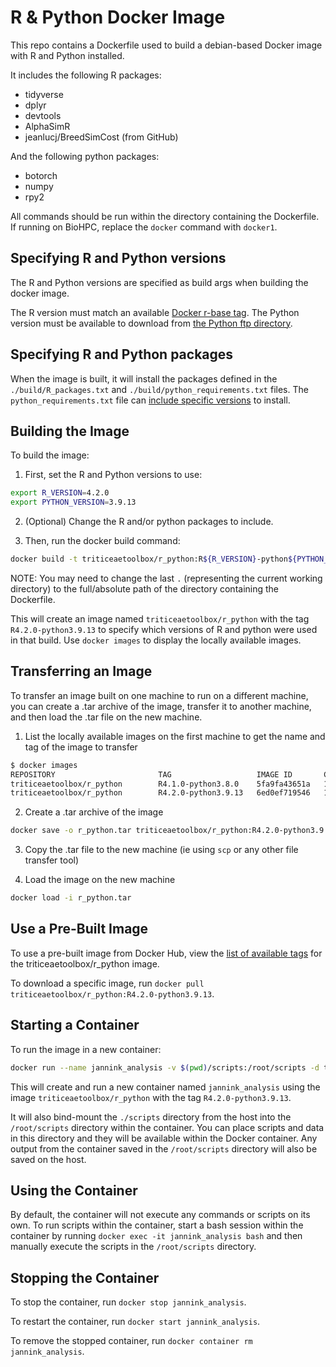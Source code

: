 # R & Python Docker Image

This repo contains a Dockerfile used to build a debian-based Docker image with R and Python installed.

It includes the following R packages:

- tidyverse
- dplyr
- devtools
- AlphaSimR
- jeanlucj/BreedSimCost (from GitHub)

And the following python packages:

- botorch
- numpy
- rpy2

All commands should be run within the directory containing the Dockerfile.  If running on BioHPC, replace the `docker` command with `docker1`.

## Specifying R and Python versions

The R and Python versions are specified as build args when building the docker image.

The R version must match an available [Docker r-base tag](https://hub.docker.com/_/r-base?tab=tags).  The Python version must be available to download from [the Python ftp directory](https://www.python.org/ftp/python/).

## Specifying R and Python packages

When the image is built, it will install the packages defined in the `./build/R_packages.txt` and `./build/python_requirements.txt` files.  The `python_requirements.txt` file can [include specific versions](https://pip.pypa.io/en/stable/reference/requirements-file-format/) to install.

## Building the Image

To build the image:

1) First, set the R and Python versions to use:

```bash
export R_VERSION=4.2.0
export PYTHON_VERSION=3.9.13
```

2) (Optional) Change the R and/or python packages to include.

3) Then, run the docker build command:

```bash
docker build -t triticeaetoolbox/r_python:R${R_VERSION}-python${PYTHON_VERSION} --build-arg R_VERSION=${R_VERSION} --build-arg PYTHON_VERSION=${PYTHON_VERSION} .
```

NOTE: You may need to change the last `.` (representing the current working directory) to the full/absolute path of the directory containing the Dockerfile.

This will create an image named `triticeaetoolbox/r_python` with the tag `R4.2.0-python3.9.13` to specify which versions of R and python were used in that build.  Use `docker images` to display the locally available images.

## Transferring an Image

To transfer an image built on one machine to run on a different machine, you can create a .tar archive of the image, transfer it to another machine, and then load the .tar file on the new machine.

1) List the locally available images on the first machine to get the name and tag of the image to transfer

```bash
$ docker images
REPOSITORY                       TAG                   IMAGE ID       CREATED         SIZE
triticeaetoolbox/r_python        R4.1.0-python3.8.0    5fa9fa43651a   14 hours ago    4.28GB
triticeaetoolbox/r_python        R4.2.0-python3.9.13   6ed0ef719546   16 hours ago    4.14GB
```

2) Create a .tar archive of the image

```bash
docker save -o r_python.tar triticeaetoolbox/r_python:R4.2.0-python3.9.13
```

3) Copy the .tar file to the new machine (ie using `scp` or any other file transfer tool)

4) Load the image on the new machine

```bash
docker load -i r_python.tar
```

## Use a Pre-Built Image

To use a pre-built image from Docker Hub, view the [list of available tags](https://hub.docker.com/r/triticeaetoolbox/r_python/tags) for the triticeaetoolbox/r_python image.

To download a specific image, run `docker pull triticeaetoolbox/r_python:R4.2.0-python3.9.13`.

## Starting a Container

To run the image in a new container:

```bash
docker run --name jannink_analysis -v $(pwd)/scripts:/root/scripts -d triticeaetoolbox/r_python:R4.2.0-python3.9.13
```

This will create and run a new container named `jannink_analysis` using the image `triticeaetoolbox/r_python` with the tag `R4.2.0-python3.9.13`.

It will also bind-mount the `./scripts` directory from the host into the `/root/scripts` directory within the container.  You can place scripts and data in this directory and they will be available within the Docker container.  Any output from the container saved in the `/root/scripts` directory will also be saved on the host.

## Using the Container

By default, the container will not execute any commands or scripts on its own.  To run scripts within the container, start a bash session within the container by running `docker exec -it jannink_analysis bash` and then manually execute the scripts in the `/root/scripts` directory.

## Stopping the Container

To stop the container, run `docker stop jannink_analysis`.

To restart the container, run `docker start jannink_analysis`.

To remove the stopped container, run `docker container rm jannink_analysis`.
